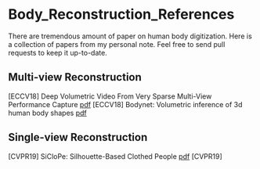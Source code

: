 # Body_Reconstruction_References

There are tremendous amount of paper on human body digitization. Here is a collection of papers from my personal note. Feel free to send pull requests to keep it up-to-date.

## Multi-view Reconstruction
[ECCV18] Deep Volumetric Video From Very Sparse Multi-View Performance Capture [pdf](http://chenweikai.github.io/papers/[ECCV18]Deep%20Volumetric%20Video%20From%20Very%20Sparse%20Multi-View%20Performance%20Capture.pdf)
[ECCV18] Bodynet: Volumetric inference of 3d human body shapes [pdf](http://openaccess.thecvf.com/content_ECCV_2018/papers/Gul_Varol_BodyNet_Volumetric_Inference_ECCV_2018_paper.pdf)


## Single-view Reconstruction
[CVPR19] SiCloPe: Silhouette-Based Clothed People [pdf](https://arxiv.org/pdf/1901.00049.pdf)
[CVPR19] 
